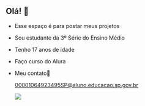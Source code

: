 ## Olá! 👋

- Esse espaço é para postar meus projetos
- Sou estudante da 3º Série do Ensino Médio
- Tenho 17 anos de idade
- Faço curso do Alura

- Meu contato📧

  00001064923495SP@aluno.educacao.sp.gov.br

  ![](https://media1.tenor.com/m/bIWKGrYb0FIAAAAC/crazy-dance-funny-dance.gif)
